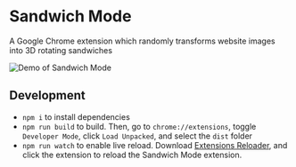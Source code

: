 # Sandwich Mode

A Google Chrome extension which randomly transforms website images into 3D rotating sandwiches

![Demo of Sandwich Mode](assets/demo.webp)

## Development

- `npm i` to install dependencies
- `npm run build` to build. Then, go to `chrome://extensions`, toggle `Developer Mode`, click `Load Unpacked`, and select the `dist` folder 
- `npm run watch` to enable live reload. Download [Extensions Reloader](https://chromewebstore.google.com/detail/extensions-reloader/fimgfedafeadlieiabdeeaodndnlbhid), and click the extension to reload the Sandwich Mode extension.
 
